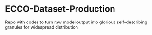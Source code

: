 # ECCO-Dataset-Production
Repo with codes to turn raw model output into glorious self-describing granules for widespread distribution
